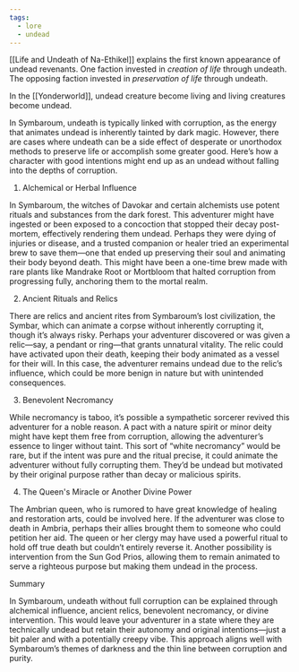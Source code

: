 ```yaml
---
tags:
  - lore
  - undead
---
```

[[Life and Undeath of Na-Ethikel]] explains the first known appearance of undead revenants. One faction invested in *creation of life* through undeath. The opposing faction invested in *preservation of life* through undeath.

In the [[Yonderworld]], undead creature become living and living creatures become undead.

In Symbaroum, undeath is typically linked with corruption, as the energy that animates undead is inherently tainted by dark magic. However, there are cases where undeath can be a side effect of desperate or unorthodox methods to preserve life or accomplish some greater good. Here’s how a character with good intentions might end up as an undead without falling into the depths of corruption.

1. Alchemical or Herbal Influence

In Symbaroum, the witches of Davokar and certain alchemists use potent rituals and substances from the dark forest. This adventurer might have ingested or been exposed to a concoction that stopped their decay post-mortem, effectively rendering them undead. Perhaps they were dying of injuries or disease, and a trusted companion or healer tried an experimental brew to save them—one that ended up preserving their soul and animating their body beyond death. This might have been a one-time brew made with rare plants like Mandrake Root or Mortbloom that halted corruption from progressing fully, anchoring them to the mortal realm.

2. Ancient Rituals and Relics

There are relics and ancient rites from Symbaroum’s lost civilization, the Symbar, which can animate a corpse without inherently corrupting it, though it’s always risky. Perhaps your adventurer discovered or was given a relic—say, a pendant or ring—that grants unnatural vitality. The relic could have activated upon their death, keeping their body animated as a vessel for their will. In this case, the adventurer remains undead due to the relic’s influence, which could be more benign in nature but with unintended consequences.

3. Benevolent Necromancy

While necromancy is taboo, it’s possible a sympathetic sorcerer revived this adventurer for a noble reason. A pact with a nature spirit or minor deity might have kept them free from corruption, allowing the adventurer’s essence to linger without taint. This sort of “white necromancy” would be rare, but if the intent was pure and the ritual precise, it could animate the adventurer without fully corrupting them. They’d be undead but motivated by their original purpose rather than decay or malicious spirits.

4. The Queen's Miracle or Another Divine Power

The Ambrian queen, who is rumored to have great knowledge of healing and restoration arts, could be involved here. If the adventurer was close to death in Ambria, perhaps their allies brought them to someone who could petition her aid. The queen or her clergy may have used a powerful ritual to hold off true death but couldn’t entirely reverse it. Another possibility is intervention from the Sun God Prios, allowing them to remain animated to serve a righteous purpose but making them undead in the process.

Summary

In Symbaroum, undeath without full corruption can be explained through alchemical influence, ancient relics, benevolent necromancy, or divine intervention. This would leave your adventurer in a state where they are technically undead but retain their autonomy and original intentions—just a bit paler and with a potentially creepy vibe. This approach aligns well with Symbaroum’s themes of darkness and the thin line between corruption and purity.


